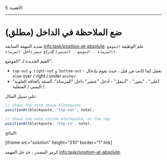 الأهمية: 5

---

# ضع الملاحظة في الداخل (مطلق)

تمديد المهمة السابقة
 <info:task/position-at-absolute>: علم الوظيفة `الموضع (المرساة ، الموضع ، العنصر)` لإدراج `عنصر` داخل` المرساة`.

القيم الجديدة لـ "الموضع":

- `top-out` و` right-out` و` bottom-out` - تعمل كما كانت من قبل ، حيث تقوم بإدخال` elem` over / right / under `anchor`.
- "أعلى" ، "يمين" ، "أسفل" - أدخل "عنصر" داخل "المرساة": ألصقه بالحافة العلوية / اليمنى / السفلية.

على سبيل المثال:

```js
// shows the note above blockquote
positionAt(blockquote, "top-out", note);

// shows the note inside blockquote, at the top
positionAt(blockquote, "top-in", note);
```

النتائج:

[iframe src="solution" height="310" border="1" link]

كرمز المصدر ، خذ حل المهمة <info:task/position-at-absolute>.
